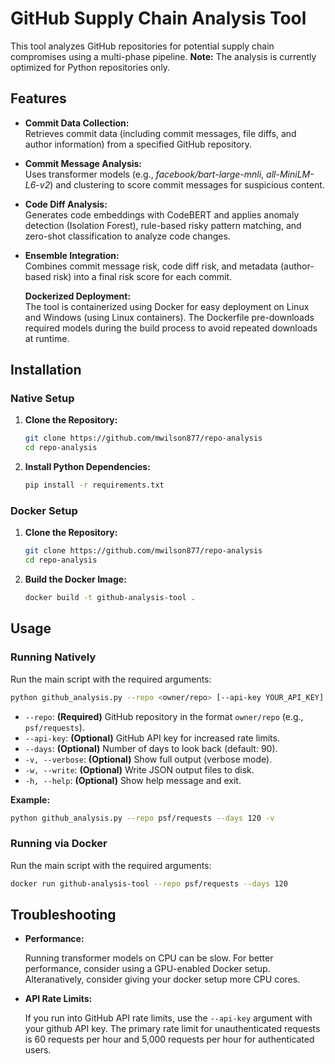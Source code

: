 # GitHub Supply Chain Analysis Tool

This tool analyzes GitHub repositories for potential supply chain compromises using a multi-phase pipeline. **Note:** The analysis is currently optimized for Python repositories only.

## Features

- **Commit Data Collection:**  
  Retrieves commit data (including commit messages, file diffs, and author information) from a specified GitHub repository.

- **Commit Message Analysis:**  
  Uses transformer models (e.g., *facebook/bart-large-mnli*, *all-MiniLM-L6-v2*) and clustering to score commit messages for suspicious content.

- **Code Diff Analysis:**  
  Generates code embeddings with CodeBERT and applies anomaly detection (Isolation Forest), rule-based risky pattern matching, and zero-shot classification to analyze code changes.

- **Ensemble Integration:**  
  Combines commit message risk, code diff risk, and metadata (author-based risk) into a final risk score for each commit.

  **Dockerized Deployment:**  
  The tool is containerized using Docker for easy deployment on Linux and Windows (using Linux containers). The Dockerfile pre-downloads required models during the build process to avoid repeated downloads at runtime.

## Installation

### Native Setup
1. **Clone the Repository:**
   ```bash
   git clone https://github.com/mwilson877/repo-analysis
   cd repo-analysis
   ```
2. **Install Python Dependencies:**
   ```bash
   pip install -r requirements.txt
   ```
### Docker Setup
1. **Clone the Repository:**
   ```bash
   git clone https://github.com/mwilson877/repo-analysis
   cd repo-analysis
   ```
2. **Build the Docker Image:**
   ```bash
   docker build -t github-analysis-tool .
   ```

## Usage

### Running Natively
Run the main script with the required arguments:
```bash
python github_analysis.py --repo <owner/repo> [--api-key YOUR_API_KEY] [--days number] [-v] [-w] [-h]
```
- ```--repo```: **(Required)** GitHub repository in the format ```owner/repo``` (e.g., ```psf/requests```).
- ```--api-key```: **(Optional)** GitHub API key for increased rate limits.
- ```--days```: **(Optional)** Number of days to look back (default: 90).
- ```-v, --verbose```: **(Optional)** Show full output (verbose mode).
- ```-w, --write```: **(Optional)** Write JSON output files to disk.
- ```-h, --help```: **(Optional)** Show help message and exit.

**Example:**
  ```bash
  python github_analysis.py --repo psf/requests --days 120 -v
  ```
### Running via Docker
Run the main script with the required arguments:
```bash
docker run github-analysis-tool --repo psf/requests --days 120
```

## Troubleshooting

- **Performance:**
  
  Running transformer models on CPU can be slow. For better performance, consider using a GPU-enabled Docker setup. Alteranatively, consider giving your docker setup more CPU cores.
  
- **API Rate Limits:**
  
  If you run into GitHub API rate limits, use the ```--api-key``` argument with your github API key. The primary rate limit for unauthenticated requests is 60 requests per hour and 5,000 requests per hour for authenticated users. 
